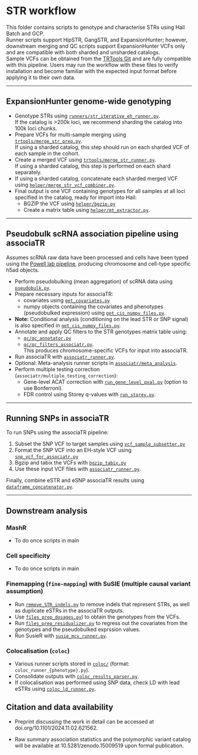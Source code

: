 # STR workflow

This folder contains scripts to genotype and characterise STRs using Hail Batch and GCP.  
Runner scripts support HipSTR, GangSTR, and ExpansionHunter; however, downstream merging and QC scripts support ExpansionHunter VCFs only and are compatible with both sharded and unsharded catalogs.  
Sample VCFs can be obtained from the [TRTools Git](https://github.com/gymrek-lab/TRTools/tree/master/example-files) and are fully compatible with this pipeline. Users may run the workflow with these files to verify installation and become familiar with the expected input format before applying it to their own data.

---

## ExpansionHunter genome-wide genotyping

- Genotype STRs using [`runners/str_iterative_eh_runner.py`](https://github.com/populationgenomics/sv-workflows/blob/main/str/runners/str_iterative_eh_runner.py).  
  If the catalog is >200k loci, we recommend sharding the catalog into 100k loci chunks.
- Prepare VCFs for multi-sample merging using [`trtools/merge_str_prep.py`](https://github.com/populationgenomics/sv-workflows/blob/main/str/trtools/merge_str_prep.py).  
  If using a sharded catalog, this step should run on each sharded VCF of each sample in the cohort.
- Create a merged VCF using [`trtools/merge_str_runner.py`](https://github.com/populationgenomics/sv-workflows/blob/main/str/trtools/merge_str_runner.py).  
  If using a sharded catalog, this step is performed on each shard separately.
- If using a sharded catalog, concatenate each sharded merged VCF using [`helper/merge_str_vcf_combiner.py`](https://github.com/populationgenomics/sv-workflows/blob/main/str/helper/merge_str_vcf_combiner.py).
- Final output is one VCF containing genotypes for all samples at all loci specified in the catalog, ready for import into Hail:
  - BGZIP the VCF using [`helper/bgzip.py`](https://github.com/populationgenomics/sv-workflows/blob/main/str/helper/bgzip.py)
  - Create a matrix table using [`helper/mt_extractor.py`](https://github.com/populationgenomics/sv-workflows/blob/main/str/helper/mt_extractor.py).

---

## Pseudobulk scRNA association pipeline using associaTR

Assumes scRNA raw data have been processed and cells have been typed using the [Powell lab pipeline](https://github.com/powellgenomicslab/tenk10k_phase1), producing chromosome and cell-type specific h5ad objects.

- Perform pseudobulking (mean aggregation) of scRNA data using [`pseudobulk.py`](https://github.com/populationgenomics/sv-workflows/blob/main/str/associatr/pseudobulk.py).
- Prepare necessary inputs for associaTR:
  - covariates using [`get_covariates.py`](https://github.com/populationgenomics/sv-workflows/blob/main/str/associatr/get_covariates.py)
  - numpy objects containing the covariates and phenotypes (pseudobulked expression) using [`get_cis_numpy_files.py`](https://github.com/populationgenomics/sv-workflows/blob/main/str/associatr/get_cis_numpy_files.py).
- **Note:** Conditional analysis (conditioning on the lead STR or SNP signal) is also specified in [`get_cis_numpy_files.py`](https://github.com/populationgenomics/sv-workflows/blob/main/str/associatr/get_cis_numpy_files.py).
- Annotate and apply QC filters to the STR genotypes matrix table using:
  - [`qc/qc_annotator.py`](https://github.com/populationgenomics/sv-workflows/blob/main/str/qc/qc_annotator.py)
  - [`qc/qc_filters_associatr.py`](https://github.com/populationgenomics/sv-workflows/blob/main/str/qc/qc_filters_associatr.py).  
    This produces chromosome-specific VCFs for input into associaTR.
- Run associaTR with [`associatr_runner.py`](https://github.com/populationgenomics/sv-workflows/blob/main/str/associatr/associatr_runner.py).
- Optional: Meta-analysis runner scripts in [`associatr/meta_analysis`](https://github.com/populationgenomics/sv-workflows/blob/main/str/associatr/meta_analysis).
- Perform multiple testing correction (`associatr/multiple_testing_correction`):
  - Gene-level ACAT correction with [`run_gene_level_pval.py`](https://github.com/populationgenomics/sv-workflows/blob/main/str/associatr/multiple_testing_correction/run_gene_level_pval.py) (option to use Bonferroni).
  - FDR control using Storey q-values with [`run_storey.py`](https://github.com/populationgenomics/sv-workflows/blob/main/str/associatr/multiple_testing_correction/run_storey.py).

---

## Running SNPs in associaTR

To run SNPs using the associaTR pipeline:

1. Subset the SNP VCF to target samples using [`vcf_sample_subsetter.py`](https://github.com/populationgenomics/sv-workflows/blob/main/str/associatr/helper/vcf_sample_subsetter.py)
2. Format the SNP VCF into an EH-style VCF using [`snp_vcf_for_associatr.py`](https://github.com/populationgenomics/sv-workflows/blob/main/str/associatr/helper/snp_vcf_for_associatr.py)
3. Bgzip and tabix the VCFs with [`bgzip_tabix.py`](https://github.com/populationgenomics/sv-workflows/blob/main/str/helper/bgzip_tabix.py)
4. Use these input VCF files with [`associatr_runner.py`](https://github.com/populationgenomics/sv-workflows/blob/main/str/associatr/associatr_runner.py).

Finally, combine eSTR and eSNP associaTR results using [`dataframe_concatenator.py`](https://github.com/populationgenomics/sv-workflows/blob/main/str/associatr/meta_analysis/dataframe_concatenator.py).

---

## Downstream analysis

### MashR
- To do once scripts in main 

### Cell specificity 
- To do once scripts in main 

### Finemapping (`fine-mapping`) with SuSIE (multiple causal variant assumption)

- Run [`remove_STR_indels.py`](https://github.com/populationgenomics/sv-workflows/blob/main/str/fine-mapping/remove_STR_indels.py) to remove indels that represent STRs, as well as duplicate eSTRs in the associaTR outputs.
- Use [`files_prep_dosages.py`](https://github.com/populationgenomics/sv-workflows/blob/main/str/fine-mapping/mcv/files_prep_dosages.py)) to obtain the genotypes from the VCFs.
- Run [`files_prep_residualizer.py`](https://github.com/populationgenomics/sv-workflows/blob/main/str/fine-mapping/mcv/files_prep_residualizer.py) to regress out the covariates from the genotypes and the pseudobulked exprssion values. 
- Run SusieR with [`susie_mcv_runner.py`](https://github.com/populationgenomics/sv-workflows/blob/main/str/fine-mapping/mcv/susie_mcv_runner.py).

### Colocalisation (`coloc`)

- Various runner scripts stored in [`coloc/`](https://github.com/populationgenomics/sv-workflows/blob/main/str/coloc/) (format: `coloc_runner_{phenotype}.py`).
- Consolidate outputs with [`coloc_results_parser.py`](https://github.com/populationgenomics/sv-workflows/blob/main/str/coloc/coloc_results_parser.py).
- If colocalisation was performed using SNP data, check LD with lead eSTRs using [`coloc_ld_runner.py`](https://github.com/populationgenomics/sv-workflows/blob/main/str/coloc/coloc_ld_runner.py).



## Citation and data availability

- Preprint discussing the work in detail can be accessed at doi.org/10.1101/2024.11.02.621562. 

 - Raw summary association statistics and the polymorphic variant catalog will be available at 10.5281/zenodo.15009519 upon formal publication. 

